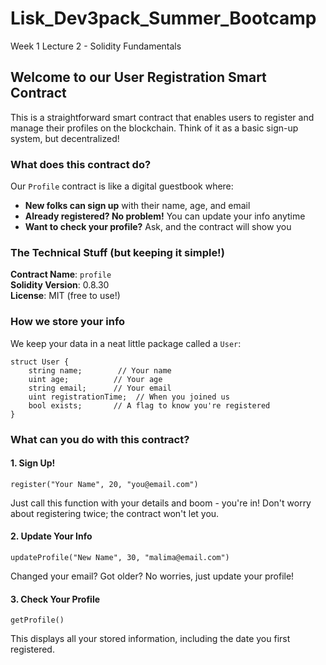 # Lisk_Dev3pack_Summer_Bootcamp
Week 1 Lecture 2 - Solidity Fundamentals

## Welcome to our User Registration Smart Contract

This is a straightforward smart contract that enables users to register and manage their profiles on the blockchain. Think of it as a basic sign-up system, but decentralized!

### What does this contract do?

Our `Profile` contract is like a digital guestbook where:

- **New folks can sign up** with their name, age, and email
- **Already registered? No problem!** You can update your info anytime
- **Want to check your profile?** Ask, and the contract will show you

### The Technical Stuff (but keeping it simple!)

**Contract Name**: `profile`  
**Solidity Version**: 0.8.30  
**License**: MIT (free to use!)

### How we store your info

We keep your data in a neat little package called a `User`:
```solidity
struct User {
    string name;        // Your name
    uint age;          // Your age
    string email;      // Your email
    uint registrationTime;  // When you joined us
    bool exists;       // A flag to know you're registered
}
```

### What can you do with this contract?

#### 1. Sign Up! 
```solidity
register("Your Name", 20, "you@email.com")
```
Just call this function with your details and boom - you're in! Don't worry about registering twice; the contract won't let you.

#### 2. Update Your Info 
```solidity
updateProfile("New Name", 30, "malima@email.com")
```
Changed your email? Got older? No worries, just update your profile!

#### 3. Check Your Profile 
```solidity
getProfile()
```
This displays all your stored information, including the date you first registered.
